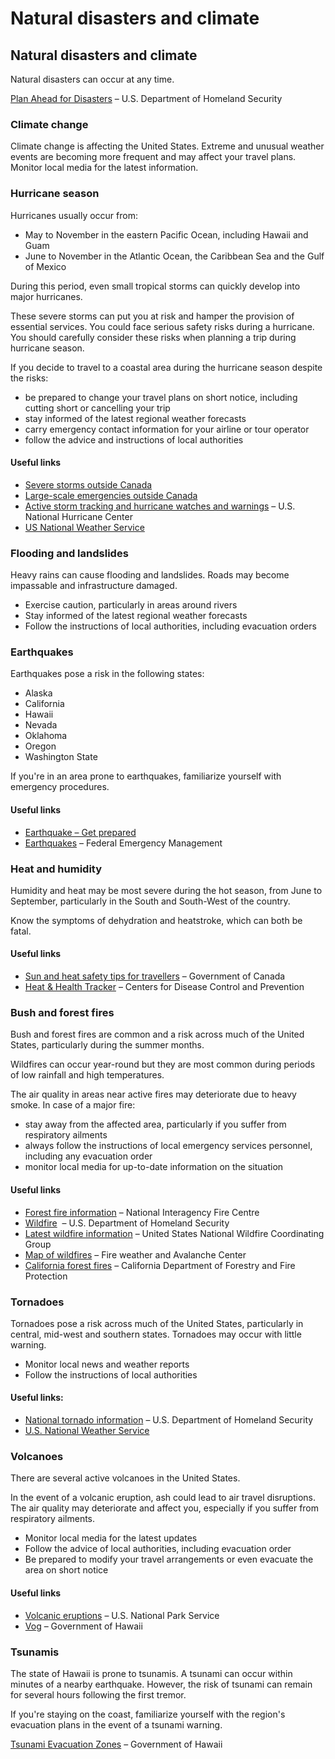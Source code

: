 # Natural disasters and climate

## Natural disasters and climate

Natural disasters can occur at any time.

[Plan Ahead for Disasters](https://www.ready.gov/) – U.S. Department of Homeland Security

### Climate change

Climate change is affecting the United States. Extreme and unusual weather events are becoming more frequent and may affect your travel plans. Monitor local media for the latest information.

### Hurricane season

Hurricanes usually occur from:

* May to November in the eastern Pacific Ocean, including Hawaii and Guam
* June to November in the Atlantic Ocean, the Caribbean Sea and the Gulf of Mexico

During this period, even small tropical storms can quickly develop into major hurricanes.

These severe storms can put you at risk and hamper the provision of essential services. You could face serious safety risks during a hurricane. You should carefully consider these risks when planning a trip during hurricane season.

If you decide to travel to a coastal area during the hurricane season despite the risks:

* be prepared to change your travel plans on short notice, including cutting short or cancelling your trip
* stay informed of the latest regional weather forecasts
* carry emergency contact information for your airline or tour operator
* follow the advice and instructions of local authorities

#### Useful links

* [Severe storms outside Canada](https://travel.gc.ca/travelling/health-safety/hurricanes-typhoons-cyclones-monsoons)
* [Large-scale emergencies outside Canada](https://travel.gc.ca/assistance/emergency-info/large-scale-emergencies-abroad)
* [Active storm tracking and hurricane watches and warnings](https://www.nhc.noaa.gov/) – U.S. National Hurricane Center
* [US National Weather Service](https://www.weather.gov/)

### Flooding and landslides

Heavy rains can cause flooding and landslides. Roads may become impassable and infrastructure damaged.

* Exercise caution, particularly in areas around rivers
* Stay informed of the latest regional weather forecasts
* Follow the instructions of local authorities, including evacuation orders

### Earthquakes

Earthquakes pose a risk in the following states:

* Alaska
* California
* Hawaii
* Nevada
* Oklahoma
* Oregon
* Washington State

If you're in an area prone to earthquakes, familiarize yourself with emergency procedures.

#### Useful links

* [Earthquake – Get prepared](https://www.getprepared.gc.ca/cnt/hzd/rthqks-en.aspx)
* [Earthquakes](http://www.ready.gov/earthquakes) – Federal Emergency Management

### Heat and humidity

Humidity and heat may be most severe during the hot season, from June to September, particularly in the South and South-West of the country.

Know the symptoms of dehydration and heatstroke, which can both be fatal.

#### Useful links

* [Sun and heat safety tips for travellers](https://travel.gc.ca/travelling/health-safety/sun-tips) – Government of Canada
* [Heat & Health Tracker](https://ephtracking.cdc.gov/Applications/heatTracker/) – Centers for Disease Control and Prevention

### Bush and forest fires

Bush and forest fires are common and a risk across much of the United States, particularly during the summer months.

Wildfires can occur year-round but they are most common during periods of low rainfall and high temperatures.

The air quality in areas near active fires may deteriorate due to heavy smoke. In case of a major fire:

* stay away from the affected area, particularly if you suffer from respiratory ailments
* always follow the instructions of local emergency services personnel, including any evacuation order
* monitor local media for up-to-date information on the situation

#### Useful links

* [Forest fire information](https://www.nifc.gov/fire-information) – National Interagency Fire Centre
* [Wildfire](https://www.ready.gov/wildfires)  – U.S. Department of Homeland Security
* [Latest wildfire information](https://inciweb.wildfire.gov/accessible-view) – United States National Wildfire Coordinating Group
* [Map of wildfires](https://www.fireweatheravalanche.org/fire/) – Fire weather and Avalanche Center
* [California forest fires](https://www.fire.ca.gov/) – California Department of Forestry and Fire Protection

### Tornadoes

Tornadoes pose a risk across much of the United States, particularly in central, mid-west and southern states. Tornadoes may occur with little warning.

* Monitor local news and weather reports
* Follow the instructions of local authorities

#### Useful links:

* [National tornado information](https://www.ready.gov/tornadoes) – U.S. Department of Homeland Security
* [U.S. National Weather Service](https://www.weather.gov/)

### Volcanoes

There are several active volcanoes in the United States.

In the event of a volcanic eruption, ash could lead to air travel disruptions. The air quality may deteriorate and affect you, especially if you suffer from respiratory ailments.

* Monitor local media for the latest updates
* Follow the advice of local authorities, including evacuation order
* Be prepared to modify your travel arrangements or even evacuate the area on short notice

#### Useful links

* [Volcanic eruptions](https://www.nps.gov/havo/planyourvisit/lava2.htm) – U.S. National Park Service
* [Vog](http://www.hiso2index.info/) – Government of Hawaii

### Tsunamis

The state of Hawaii is prone to tsunamis. A tsunami can occur within minutes of a nearby earthquake. However, the risk of tsunami can remain for several hours following the first tremor.

If you're staying on the coast, familiarize yourself with the region's evacuation plans in the event of a tsunami warning.

[Tsunami Evacuation Zones](http://dod.hawaii.gov/hiema/public-resources/tsunami-evacuation-zone/) – Government of Hawaii